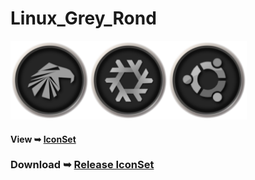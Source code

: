 # Linux_Grey_Rond

<img src="Ring_256/Garuda.png" alt="Github Project" style="width:25%;"><img src="Ring_256/Nixos.png" alt="Github Project" style="width:25%;"><img src="Ring_256/Ubuntu.png" alt="Github Project" style="width:25%;">

#### View ➥ [IconSet](https://github.com/chris1111/Linux_Grey_Rond/blob/Master/View-Set-Ring.md)

### Download ➥ [Release IconSet](https://github.com/chris1111/Linux_Grey_Rond/releases/tag/IconSet)
